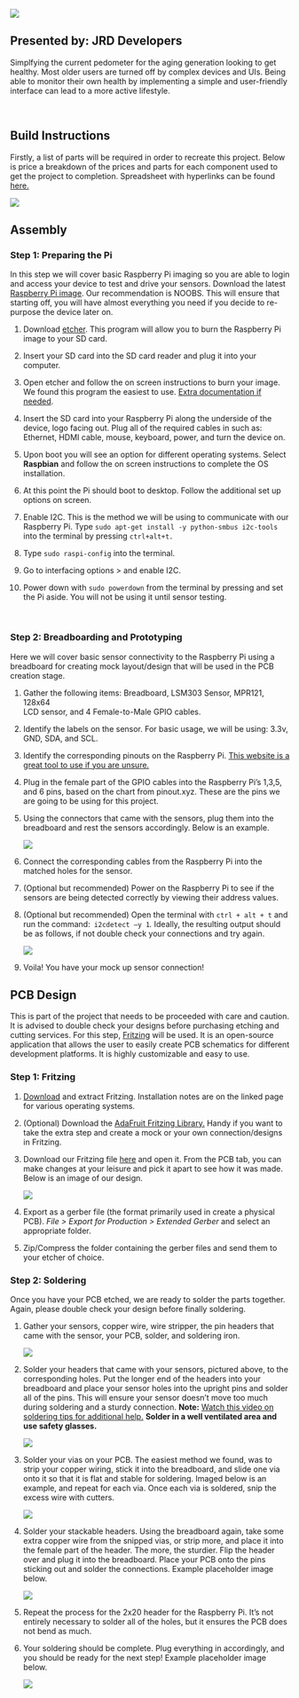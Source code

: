 ![](https://i.imgur.com/JnPIQFU.png)

Presented by: JRD Developers
----------------------------

Simplfying the current pedometer for the aging generation looking to get
healthy. Most older users are turned off by complex devices and UIs. Being able
to monitor their own health by implementing a simple and user-friendly interface
can lead to a more active lifestyle.

 

Build Instructions
------------------

Firstly, a list of parts will be required in order to recreate this project.
Below is price a breakdown of the prices and parts for each component used to
get the project to completion. Spreadsheet with hyperlinks can be found
[here.](https://github.com/YamiYukiSenpai/EZTracker/blob/master/Documentation/EZ_Parts_Budget.xlsx)

![](https://github.com/YamiYukiSenpai/EZTracker/blob/master/Documentation/Pictures/build1.png)

Assembly
--------

### Step 1: Preparing the Pi

In this step we will cover basic Raspberry Pi imaging so you are able to login
and access your device to test and drive your sensors. Download the latest
[Raspberry Pi image](https://www.raspberrypi.org/downloads/). Our recommendation
is NOOBS. This will ensure that starting off, you will have almost everything
you need if you decide to re-purpose the device later on.

1.  Download [etcher](https://www.balena.io/etcher/). This program will allow
    you to burn the Raspberry Pi image to your SD card.

2.  Insert your SD card into the SD card reader and plug it into your computer.

3.  Open etcher and follow the on screen instructions to burn your image. We
    found this program the easiest to use. [Extra documentation if
    needed](https://www.raspberrypi.org/documentation/installation/installing-images/README.md).

4.  Insert the SD card into your Raspberry Pi along the underside of the device,
    logo facing out. Plug all of the required cables in such as: Ethernet, HDMI
    cable, mouse, keyboard, power, and turn the device on.

5.  Upon boot you will see an option for different operating systems. Select
    **Raspbian** and follow the on screen instructions to complete the OS
    installation.

6.  At this point the Pi should boot to desktop. Follow the additional set up
    options on screen.

7.  Enable I2C. This is the method we will be using to communicate with our
    Raspberry Pi. Type `sudo apt-get install -y python-smbus i2c-tools` into the
    terminal by pressing `ctrl+alt+t.`

8.  Type `sudo raspi-config` into the terminal.

9.  Go to interfacing options \> and enable I2C.

10. Power down with `sudo powerdown` from the terminal by pressing and set the
    Pi aside. You will not be using it until sensor testing.

 

### Step 2: Breadboarding and Prototyping

Here we will cover basic sensor connectivity to the Raspberry Pi using a
breadboard for creating mock layout/design that will be used in the PCB creation
stage.

1.  Gather the following items: Breadboard, LSM303 Sensor, MPR121, 128x64  
    LCD sensor, and 4 Female-to-Male GPIO cables.

2.  Identify the labels on the sensor. For basic usage, we will be using: 3.3v,
    GND, SDA, and SCL.

3.  Identify the corresponding pinouts on the Raspberry Pi. [This website is a
    great tool to use if you are unsure.](https://pinout.xyz/)

4.  Plug in the female part of the GPIO cables into the Raspberry Pi’s 1,3,5,
    and 6 pins, based on the chart from pinout.xyz. These are the pins we are
    going to be using for this project.

5.  Using the connectors that came with the sensors, plug them into the
    breadboard and rest the sensors accordingly. Below is an example.

    ![](https://github.com/YamiYukiSenpai/EZTracker/blob/master/Documentation/Pictures/build2.png)

6.  Connect the corresponding cables from the Raspberry Pi into the matched
    holes for the sensor.

7.  (Optional but recommended) Power on the Raspberry Pi to see if the sensors
    are being detected correctly by viewing their address values.

8.  (Optional but recommended) Open the terminal with `ctrl + alt + t` and run
    the command:` i2cdetect –y 1`*.* Ideally, the resulting output should be as
    follows, if not double check your connections and try again.

    ![](https://github.com/YamiYukiSenpai/EZTracker/blob/master/Documentation/Pictures/build3.png)

9.  Voila! You have your mock up sensor connection!

PCB Design
----------

This is part of the project that needs to be proceeded with care and caution. It
is advised to double check your designs before purchasing etching and cutting
services. For this step, [Fritzing](http://fritzing.org/download/) will be used.
It is an open-source application that allows the user to easily create PCB
schematics for different development platforms. It is highly customizable and
easy to use.

### Step 1: Fritzing

1.  [Download](http://fritzing.org/download/) and extract Fritzing. Installation
    notes are on the linked page for various operating systems.

2.  (Optional) Download the [AdaFruit Fritzing
    Library.](https://github.com/adafruit/Fritzing-Library) Handy if you want to
    take the extra step and create a mock or your own connection/designs in
    Fritzing.

3.  Download our Fritzing file
    [here](https://github.com/YamiYukiSenpai/EZTracker/blob/master/pcb%20files/ez_v1.fzz)
    and open it. From the PCB tab, you can make changes at your leisure and pick
    it apart to see how it was made. Below is an image of our design.

    ![](https://github.com/YamiYukiSenpai/EZTracker/blob/master/Documentation/Pictures/build4.png)

4.  Export as a gerber file (the format primarily used in create a physical
    PCB). *File \> Export for Production \> Extended Gerber* and select an
    appropriate folder.

5.  Zip/Compress the folder containing the gerber files and send them to your
    etcher of choice.

### Step 2: Soldering

Once you have your PCB etched, we are ready to solder the parts together. Again,
please double check your design before finally soldering.

1.  Gather your sensors, copper wire, wire stripper, the pin headers that came
    with the sensor, your PCB, solder, and soldering iron.

    ![](https://github.com/YamiYukiSenpai/EZTracker/blob/master/Documentation/Pictures/build5.png)

2.  Solder your headers that came with your sensors, pictured above, to the
    corresponding holes. Put the longer end of the headers into your breadboard
    and place your sensor holes into the upright pins and solder all of the
    pins. This will ensure your sensor doesn’t move too much during soldering
    and a sturdy connection. **Note:** [Watch this video on soldering tips for
    additional help.](https://www.youtube.com/watch?v=oqV2xU1fee8) **Solder in a
    well ventilated area and use safety glasses.**

    ![](https://github.com/YamiYukiSenpai/EZTracker/blob/master/Documentation/Pictures/build6.png)

3.  Solder your vias on your PCB. The easiest method we found, was to strip your
    copper wiring, stick it into the breadboard, and slide one via onto it so
    that it is flat and stable for soldering. Imaged below is an example, and
    repeat for each via. Once each via is soldered, snip the excess wire with
    cutters.

    ![](https://github.com/YamiYukiSenpai/EZTracker/blob/master/Documentation/Pictures/build7.png)

4.  Solder your stackable headers. Using the breadboard again, take some extra
    copper wire from the snipped vias, or strip more, and place it into the
    female part of the header. The more, the sturdier. Flip the header over and
    plug it into the breadboard. Place your PCB onto the pins sticking out and
    solder the connections. Example placeholder image below.

    ![](https://github.com/YamiYukiSenpai/EZTracker/blob/master/Documentation/Pictures/build8.png)

5.  Repeat the process for the 2x20 header for the Raspberry Pi. It’s not
    entirely necessary to solder all of the holes, but it ensures the PCB does
    not bend as much.

6.  Your soldering should be complete. Plug everything in accordingly, and you
    should be ready for the next step! Example placeholder image below.

    ![](https://github.com/YamiYukiSenpai/EZTracker/blob/master/Documentation/Pictures/build9.png)
